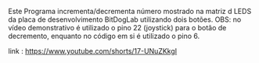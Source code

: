 Este Programa incrementa/decrementa número mostrado na matriz d LEDS da placa de desenvolvimento BitDogLab utilizando dois botões. OBS: no vídeo demonstrativo é utilizado o pino 22 (joystick) para o botão de decremento, enquanto no código em si é utilizado o pino 6.

link : https://www.youtube.com/shorts/17-UNuZKkgI
